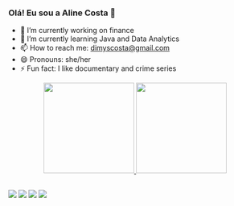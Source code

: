 ### Olá! Eu sou a Aline Costa 👋
- 🔭 I’m currently working on finance
- 🌱 I’m currently learning Java and Data Analytics
- 📫 How to reach me: dimyscosta@gmail.com
- 😄 Pronouns: she/her
- ⚡ Fun fact: I like documentary and crime series

<div align="center">
  <a href="https://github.com/dimysaline">
  <img height="180em" src="https://github-readme-stats.vercel.app/api?username=dimysaline&show_icons=true&theme=dracula&include_all_commits=true&count_private=true"/>
  <img height="180em" src="https://github-readme-stats.vercel.app/api/top-langs/?username=dimysaline&layout=compact&langs_count=7&theme=dracula"/>
</div>
  
  ##
  
  <div>
  <a href="https://instagram.com/dimysaline" target="_blank"><img src="https://img.shields.io/badge/-Instagram-%23E4405F?style=for-the-badge&logo=instagram&logoColor=white" target="_blank"></a>
 <a href="https://discord.gg/wagxzStdcR" target="_blank"><img src="https://img.shields.io/badge/Discord-7289DA?style=for-the-badge&logo=discord&logoColor=white" target="_blank"></a> 
  <a href = "mailto:dimyscosta@gmail.com"><img src="https://img.shields.io/badge/-Gmail-%23333?style=for-the-badge&logo=gmail&logoColor=white" target="_blank"></a>
  <a href="https://www.linkedin.com/in/dimysalinecosta/" target="_blank"><img src="https://img.shields.io/badge/-LinkedIn-%230077B5?style=for-the-badge&logo=linkedin&logoColor=white" target="_blank"></a> 
